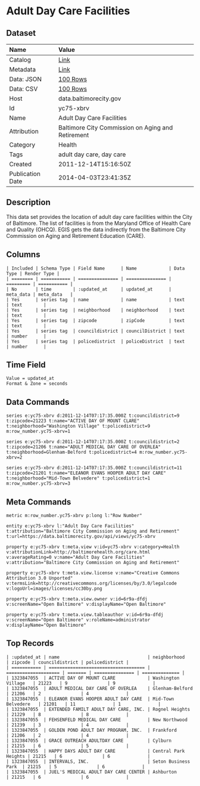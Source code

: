 # Adult Day Care Facilities

## Dataset

| Name | Value |
| :--- | :---- |
| Catalog | [Link](https://catalog.data.gov/dataset/adult-day-care-facilities-a2dd6) |
| Metadata | [Link](https://data.baltimorecity.gov/api/views/yc75-xbrv) |
| Data: JSON | [100 Rows](https://data.baltimorecity.gov/api/views/yc75-xbrv/rows.json?max_rows=100) |
| Data: CSV | [100 Rows](https://data.baltimorecity.gov/api/views/yc75-xbrv/rows.csv?max_rows=100) |
| Host | data.baltimorecity.gov |
| Id | yc75-xbrv |
| Name | Adult Day Care Facilities |
| Attribution | Baltimore City Commission on Aging and Retirement |
| Category | Health |
| Tags | adult day care, day care |
| Created | 2011-12-14T15:16:50Z |
| Publication Date | 2014-04-03T23:41:35Z |

## Description

This data set provides the location of adult day care facilities within the City of Baltimore. The list of facilities is from the Maryland Office of Health Care and Quality (OHCQ). EGIS gets the data indirectly from the Baltimore City Commission on Aging and Retirement Education (CARE).

## Columns

```ls
| Included | Schema Type | Field Name      | Name            | Data Type | Render Type |
| ======== | =========== | =============== | =============== | ========= | =========== |
| No       | time        | :updated_at     | updated_at      | meta_data | meta_data   |
| Yes      | series tag  | name            | name            | text      | text        |
| Yes      | series tag  | neighborhood    | neighborhood    | text      | text        |
| Yes      | series tag  | zipcode         | zipCode         | text      | text        |
| Yes      | series tag  | councildistrict | councilDistrict | text      | number      |
| Yes      | series tag  | policedistrict  | policeDistrict  | text      | number      |
```

## Time Field

```ls
Value = updated_at
Format & Zone = seconds
```

## Data Commands

```ls
series e:yc75-xbrv d:2011-12-14T07:17:35.000Z t:councildistrict=9 t:zipcode=21223 t:name="ACTIVE DAY OF MOUNT CLARE" t:neighborhood="Washington Village" t:policedistrict=9 m:row_number.yc75-xbrv=1

series e:yc75-xbrv d:2011-12-14T07:17:35.000Z t:councildistrict=2 t:zipcode=21206 t:name="ADULT MEDICAL DAY CARE OF OVERLEA" t:neighborhood=Glenham-Belford t:policedistrict=4 m:row_number.yc75-xbrv=2

series e:yc75-xbrv d:2011-12-14T07:17:35.000Z t:councildistrict=11 t:zipcode=21201 t:name="ELEANOR EVANS HOOPER ADULT DAY CARE" t:neighborhood="Mid-Town Belvedere" t:policedistrict=1 m:row_number.yc75-xbrv=3
```

## Meta Commands

```ls
metric m:row_number.yc75-xbrv p:long l:"Row Number"

entity e:yc75-xbrv l:"Adult Day Care Facilities" t:attribution="Baltimore City Commission on Aging and Retirement" t:url=https://data.baltimorecity.gov/api/views/yc75-xbrv

property e:yc75-xbrv t:meta.view v:id=yc75-xbrv v:category=Health v:attributionLink=http://baltimorehealth.org/care.html v:averageRating=0 v:name="Adult Day Care Facilities" v:attribution="Baltimore City Commission on Aging and Retirement"

property e:yc75-xbrv t:meta.view.license v:name="Creative Commons Attribution 3.0 Unported" v:termsLink=http://creativecommons.org/licenses/by/3.0/legalcode v:logoUrl=images/licenses/cc30by.png

property e:yc75-xbrv t:meta.view.owner v:id=6r9a-dfdj v:screenName="Open Baltimore" v:displayName="Open Baltimore"

property e:yc75-xbrv t:meta.view.tableauthor v:id=6r9a-dfdj v:screenName="Open Baltimore" v:roleName=administrator v:displayName="Open Baltimore"
```

## Top Records

```ls
| :updated_at | name                                 | neighborhood         | zipcode | councildistrict | policedistrict | 
| =========== | ==================================== | ==================== | ======= | =============== | ============== | 
| 1323847055  | ACTIVE DAY OF MOUNT CLARE            | Washington Village   | 21223   | 9               | 9              | 
| 1323847055  | ADULT MEDICAL DAY CARE OF OVERLEA    | Glenham-Belford      | 21206   | 2               | 4              | 
| 1323847055  | ELEANOR EVANS HOOPER ADULT DAY CARE  | Mid-Town Belvedere   | 21201   | 11              | 1              | 
| 1323847055  | EXTENDED FAMILT ADULT DAY CARE, INC. | Rognel Heights       | 21229   | 8               | 8              | 
| 1323847055  | FEHSENFELD MEDICAL DAY CARE          | New Northwood        | 21239   | 3               | 4              | 
| 1323847055  | GOLDEN POND ADULT DAY PROGRAM, INC.  | Frankford            | 21206   | 2               | 4              | 
| 1323847055  | GRACE OUTREACH ADULTDAY CARE         | Cylburn              | 21215   | 6               | 5              | 
| 1323847055  | HAPPY DAYS ADULT DAY CARE            | Central Park Heights | 21215   | 6               | 6              | 
| 1323847055  | INTERVALS, INC.                      | Seton Business Park  | 21215   | 5               | 6              | 
| 1323847055  | JUEL'S MEDICAL ADULT DAY CARE CENTER | Ashburton            | 21215   | 6               | 6              | 
```